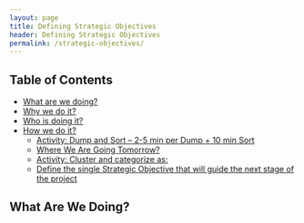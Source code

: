 ```yaml
---
layout: page
title: Defining Strategic Objectives
header: Defining Strategic Objectives
permalink: /strategic-objectives/
---
```

<div class="row">
    <div class="col-md-3">
        <div class="toc">
            <h2>Table of Contents</h2>
                <ul>
                    <li><a href="#DSO-What">What are we doing?</a></li>
                    <li><a href="#DSO-Why">Why we do it?</a>
                    <li><a href="#DSO-Who">Who is doing it?</a></li>
                    <li><a href="#DSO-How">How we do it?</a>
                        <ul>
                            <li><a href="#DSO-DumpSort">Activity: Dump and Sort – 2-5 min per Dump + 10 min Sort</a></li>
                            <li><a href="#DSO-Where">Where We Are Going Tomorrow?</a></li>
                            <li><a href="#DSO-Activity">Activity: Cluster and categorize as:</a></li>
                            <li><a href="#DSO-Define">Define the single Strategic Objective that will guide the next    stage of the project</a></li>
                        </ul>
                    </li>
                </ul>
        </div>
  </div>
  
 <div class="col-md-6">
    <h2 class="DSO-What" id="DSO-What">What Are We Doing?</h2>
 </div>
 </div>
